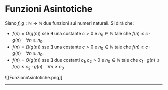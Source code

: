 # Funzioni Asintotiche #
Siano $f, g : \mathbb{N} \rightarrow \mathbb{N}$ due funzioni sui numeri naturali. Si dirà che:
- $f(n) = O(g(n))$ sse $\exists$ una costante $c>0$ e $n_{0} \in \mathbb{N}$ tale che $f(n) \leq c \cdot g(n) \quad \forall n \geq n_{0}$.
- $f(n) = \Omega(g(n))$ sse $\exists$ una costante $c>0$ e $n_{0} \in \mathbb{N}$ tale che $f(n) \geq c \cdot g(n) \quad \forall n \geq n_{0}$.
- $f(n) = \Theta(g(n))$ sse $\exists$ due costanti $c_{1}, c_{2}>0$ e $n_{0} \in \mathbb{N}$ tale che $c_{1} \cdot g(n) \leq f(n) \leq c_{2} \cdot g(n) \quad \forall n \geq n_{0}$

![[FunzioniAsintotiche.png]]

---------------------------------------------------------------